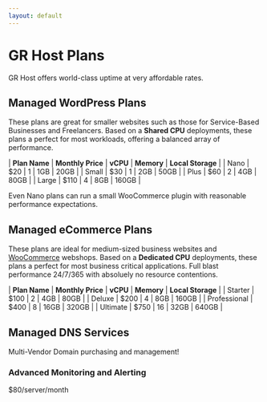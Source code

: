 ```yaml
---
layout: default
---
```

# GR Host Plans

GR Host offers world-class uptime at very affordable rates.

## Managed WordPress Plans

These plans are great for smaller websites such as those for Service-Based Businesses and Freelancers. Based on a **Shared CPU** deployments, these plans a perfect for most workloads, offering a balanced array of performance.

| **Plan Name** | **Monthly Price** | **vCPU** | **Memory** | **Local Storage** |
| Nano | $20 | 1 | 1GB | 20GB |
| Small | $30 | 1 | 2GB | 50GB |
| Plus | $60 | 2 | 4GB | 80GB |
| Large | $110 | 4 | 8GB | 160GB |

Even Nano plans can run a small WooCommerce plugin with reasonable performance expectations.

## Managed eCommerce Plans

These plans are ideal for medium-sized business websites and [WooCommerce](https://woocommerce.com/) webshops. Based on a **Dedicated CPU** deployments, these plans a perfect for most business critical applications. Full blast performance 24/7/365 with absoluely no resource contentions.

| **Plan Name** | **Monthly Price** | **vCPU** | **Memory** | **Local Storage** |
| Starter | $100 | 2 | 4GB | 80GB |
| Deluxe | $200 | 4 |  8GB | 160GB |
| Professional | $400 | 8 | 16GB | 320GB |
| Ultimate | $750 | 16 | 32GB | 640GB |

## Managed DNS Services

Multi-Vendor Domain purchasing and management!

### Advanced Monitoring and Alerting

$80/server/month
